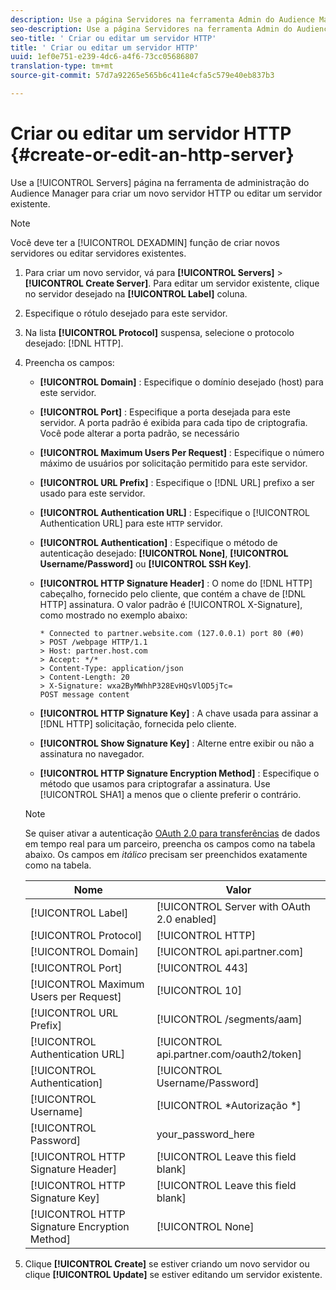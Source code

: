 ```yaml
---
description: Use a página Servidores na ferramenta Admin do Audience Manager para criar um novo servidor HTTP ou editar um servidor existente.
seo-description: Use a página Servidores na ferramenta Admin do Audience Manager para criar um novo servidor HTTP ou editar um servidor existente.
seo-title: ' Criar ou editar um servidor HTTP'
title: ' Criar ou editar um servidor HTTP'
uuid: 1ef0e751-e239-4dc6-a4f6-73cc05686807
translation-type: tm+mt
source-git-commit: 57d7a92265e565b6c411e4cfa5c579e40eb837b3

---
```



# Criar ou editar um servidor HTTP {#create-or-edit-an-http-server}

Use a [!UICONTROL Servers] página na ferramenta de administração do Audience Manager para criar um novo servidor HTTP ou editar um servidor existente.

>[!NOTE]
>
>Você deve ter a [!UICONTROL DEXADMIN] função de criar novos servidores ou editar servidores existentes.

1. Para criar um novo servidor, vá para **[!UICONTROL Servers]** &gt; **[!UICONTROL Create Server]**. Para editar um servidor existente, clique no servidor desejado na **[!UICONTROL Label]** coluna.
1. Especifique o rótulo desejado para este servidor.
1. Na lista **[!UICONTROL Protocol]** suspensa, selecione o protocolo desejado: [!DNL HTTP].
1. Preencha os campos:

   * **[!UICONTROL Domain]** : Especifique o domínio desejado (host) para este servidor.
   * **[!UICONTROL Port]** : Especifique a porta desejada para este servidor. A porta padrão é exibida para cada tipo de criptografia. Você pode alterar a porta padrão, se necessário
   * **[!UICONTROL Maximum Users Per Request]** : Especifique o número máximo de usuários por solicitação permitido para este servidor.
   * **[!UICONTROL URL Prefix]** : Especifique o [!DNL URL] prefixo a ser usado para este servidor.
   * **[!UICONTROL Authentication URL]** : Especifique o [!UICONTROL Authentication URL] para este `HTTP` servidor.
   * **[!UICONTROL Authentication]** : Especifique o método de autenticação desejado: **[!UICONTROL None]**, **[!UICONTROL Username/Password]** ou **[!UICONTROL SSH Key]**.
   * **[!UICONTROL HTTP Signature Header]** : O nome do [!DNL HTTP] cabeçalho, fornecido pelo cliente, que contém a chave de [!DNL HTTP] assinatura. O valor padrão é [!UICONTROL X-Signature], como mostrado no exemplo abaixo:

      ```
      * Connected to partner.website.com (127.0.0.1) port 80 (#0)
      > POST /webpage HTTP/1.1
      > Host: partner.host.com
      > Accept: */*
      > Content-Type: application/json
      > Content-Length: 20
      > X-Signature: wxa2ByMWhhP328EvHQsVlOD5jTc=
      POST message content
      ```

   * **[!UICONTROL HTTP Signature Key]** : A chave usada para assinar a [!DNL HTTP] solicitação, fornecida pelo cliente.
   * **[!UICONTROL Show Signature Key]** : Alterne entre exibir ou não a assinatura no navegador.
   * **[!UICONTROL HTTP Signature Encryption Method]** : Especifique o método que usamos para criptografar a assinatura. Use [!UICONTROL SHA1] a menos que o cliente preferir o contrário.
   >[!NOTE]
   >
   >Se quiser ativar a autenticação [OAuth 2.0 para transferências](https://docs.adobe.com/help/en/audience-manager/user-guide/implemenation-integration-guides/receiving-audience-data/real-time-outbound-transfers/oauth-in-outbound-transfers.html) de dados em tempo real para um parceiro, preencha os campos como na tabela abaixo. Os campos em *itálico* precisam ser preenchidos exatamente como na tabela.

   | Nome | Valor |
   |---|---|
   | [!UICONTROL Label] | [!UICONTROL Server with OAuth 2.0 enabled] |
   | [!UICONTROL Protocol] | [!UICONTROL HTTP] |
   | [!UICONTROL Domain] | [!UICONTROL api.partner.com] |
   | [!UICONTROL Port] | [!UICONTROL 443] |
   | [!UICONTROL Maximum Users per Request] | [!UICONTROL 10] |
   | [!UICONTROL URL Prefix] | [!UICONTROL /segments/aam] |
   | [!UICONTROL Authentication URL] | [!UICONTROL api.partner.com/oauth2/token] |
   | [!UICONTROL Authentication] | [!UICONTROL Username/Password] |
   | [!UICONTROL Username] | [!UICONTROL *Autorização *] |
   | [!UICONTROL Password] | your_password_here |
   | [!UICONTROL HTTP Signature Header] | [!UICONTROL Leave this field blank] |
   | [!UICONTROL HTTP Signature Key] | [!UICONTROL Leave this field blank] |
   | [!UICONTROL HTTP Signature Encryption Method] | [!UICONTROL None] |

1. Clique **[!UICONTROL Create]** se estiver criando um novo servidor ou clique **[!UICONTROL Update]** se estiver editando um servidor existente.